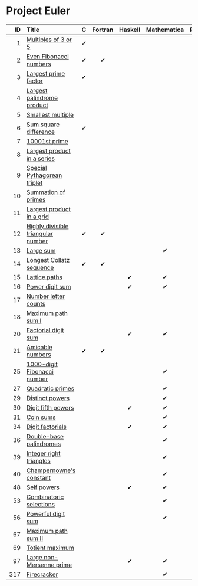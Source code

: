 # Project Euler

| ID    | Title                                                                         | C         | Fortran   | Haskell   |Mathematica   | Python    | 
| ---:  | :-------------------------------------------------------------------------    | :-------: | :-------: | :-------: |:-----------: | :-------: |
|   1   | [Multiples of 3 or 5                ](https://projecteuler.net/problem=1)     | &#10004;  |           |           |              | &#10004;  |
|   2   | [Even Fibonacci numbers             ](https://projecteuler.net/problem=2)     | &#10004;  | &#10004;  |           |              | &#10004;  |
|   3   | [Largest prime factor               ](https://projecteuler.net/problem=3)     | &#10004;  |           |           |              | &#10004;  |
|   4   | [Largest palindrome product         ](https://projecteuler.net/problem=4)     |           |           |           |              | &#10004;  |
|   5   | [Smallest multiple                  ](https://projecteuler.net/problem=5)     |           |           |           |              | &#10004;  |
|   6   | [Sum square difference              ](https://projecteuler.net/problem=6)     | &#10004;  |           |           |              | &#10004;  |
|   7   | [10001st prime                      ](https://projecteuler.net/problem=7)     |           |           |           |              | &#10004;  |
|   8   | [Largest product in a series        ](https://projecteuler.net/problem=8)     |           |           |           |              | &#10004;  |
|   9   | [Special Pythagorean triplet        ](https://projecteuler.net/problem=9)     |           |           |           |              | &#10004;  |
|  10   | [Summation of primes                ](https://projecteuler.net/problem=10)    |           |           |           |              | &#10004;  |
|  11   | [Largest product in a grid          ](https://projecteuler.net/problem=11)    |           |           |           |              | &#10004;  |
|  12   | [Highly divisible triangular number ](https://projecteuler.net/problem=12)    | &#10004;  | &#10004;  |           |              |           |
|  13   | [Large sum                          ](https://projecteuler.net/problem=13)    |           |           |           |&#10004;      |           |
|  14   | [Longest Collatz sequence           ](https://projecteuler.net/problem=14)    | &#10004;  | &#10004;  |           |              | &#10004;  |
|  15   | [Lattice paths                      ](https://projecteuler.net/problem=15)    |           |           | &#10004;  |&#10004;      | &#10004;  |
|  16   | [Power digit sum                    ](https://projecteuler.net/problem=16)    |           |           | &#10004;  |&#10004;      |           |
|  17   | [Number letter counts               ](https://projecteuler.net/problem=17)    |           |           |           |              | &#10004;  |
|  18   | [Maximum path sum I                 ](https://projecteuler.net/problem=18)    |           |           |           |              | &#10004;  |
|  20   | [Factorial digit sum                ](https://projecteuler.net/problem=20)    |           |           | &#10004;  |&#10004;      |           |
|  21   | [Amicable numbers                   ](https://projecteuler.net/problem=21)    | &#10004;  | &#10004;  |           |              |           |
|  25   | [1000-digit Fibonacci number        ](https://projecteuler.net/problem=25)    |           |           |           |&#10004;      | &#10004;  |
|  27   | [Quadratic primes                   ](https://projecteuler.net/problem=27)    |           |           |           |&#10004;      |           |
|  29   | [Distinct powers                    ](https://projecteuler.net/problem=29)    |           |           |           |&#10004;      |           |
|  30   | [Digit fifth powers                 ](https://projecteuler.net/problem=30)    |           |           | &#10004;  |&#10004;      |           |
|  31   | [Coin sums                          ](https://projecteuler.net/problem=31)    |           |           |           |&#10004;      |           |
|  34   | [Digit factorials                   ](https://projecteuler.net/problem=34)    |           |           | &#10004;  |&#10004;      |           |
|  36   | [Double-base palindromes            ](https://projecteuler.net/problem=36)    |           |           |           |&#10004;      |           |
|  39   | [Integer right triangles            ](https://projecteuler.net/problem=39)    |           |           |           |&#10004;      |           |
|  40   | [Champernowne's constant            ](https://projecteuler.net/problem=40)    |           |           |           |&#10004;      |           |
|  48   | [Self powers                        ](https://projecteuler.net/problem=48)    |           |           | &#10004;  |&#10004;      |           |
|  53   | [Combinatoric selections            ](https://projecteuler.net/problem=53)    |           |           |           |&#10004;      |           |
|  56   | [Powerful digit sum                 ](https://projecteuler.net/problem=56)    |           |           |           |&#10004;      |           |
|  67   | [Maximum path sum II                ](https://projecteuler.net/problem=67)    |           |           |           |              | &#10004;  |
|  69   | [Totient maximum                    ](https://projecteuler.net/problem=69)    |           |           |           |              | &#10004;  |
|  97   | [Large non-Mersenne prime           ](https://projecteuler.net/problem=97)    |           |           | &#10004;  |&#10004;      | &#10004;  |
| 317   | [Firecracker                        ](https://projecteuler.net/problem=317)   |           |           |           |&#10004;      |           |

